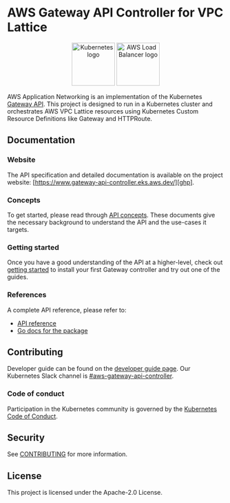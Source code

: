 # AWS Gateway API Controller for VPC Lattice

<p align="center">
    <img src="docs/images/kubernetes_icon.svg" alt="Kubernetes logo" width="100" /> 
    <img src="docs/images/controller.png" alt="AWS Load Balancer logo" width="100" />
</p>

AWS Application Networking is an implementation of the Kubernetes [Gateway API](https://gateway-api.sigs.k8s.io/). This project is designed to run in a Kubernetes cluster and orchestrates AWS VPC Lattice resources using Kubernetes Custom Resource Definitions like Gateway and HTTPRoute.

## Documentation

### Website

The API specification and detailed documentation is available on the project
website: [https://www.gateway-api-controller.eks.aws.dev/][ghp].

### Concepts

To get started, please read through [API concepts][concepts]. These documents give the necessary background to understand the API and the use-cases it targets.

### Getting started

Once you have a good understanding of the API at a higher-level, check out
[getting started][getting-started] to install your first Gateway controller and try out
one of the guides.

### References

A complete API reference, please refer to:

- [API reference][spec]
- [Go docs for the package][godoc]

## Contributing

Developer guide can be found on the [developer guide page][dev].
Our Kubernetes Slack channel is [#aws-gateway-api-controller][slack].

### Code of conduct

Participation in the Kubernetes community is governed by the
[Kubernetes Code of Conduct](code-of-conduct.md).

## Security

See [CONTRIBUTING](CONTRIBUTING.md#security-issue-notifications) for more information.

## License

This project is licensed under the Apache-2.0 License.

[ghp]: https://www.gateway-api-controller.eks.aws.dev/
[dev]: https://www.gateway-api-controller.eks.aws.dev/contributing/developer/
[slack]: https://kubernetes.slack.com/messages/aws-gateway-api-controller
[getting-started]: https://www.gateway-api-controller.eks.aws.dev/guides/getstarted/
[spec]: https://www.gateway-api-controller.eks.aws.dev/api-reference/
[concepts]: https://www.gateway-api-controller.eks.aws.dev/concepts/
[gh_release]: https://github.com/aws/aws-application-networking-k8s/releases/tag/1.0.4
[godoc]: https://www.gateway-api-controller.eks.aws.dev/
